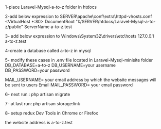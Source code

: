 1-place Laravel-Mysql-a-to-z folder in htdocs 

2-add below expression to SERVER\apache\conf\extra\httpd-vhosts.conf
<VirtualHost *:80>
    DocumentRoot "I:/SERVER/htdocs/Laravel-Mysql-a-to-z/public"
    ServerName a-to-z.test
</VirtualHost>


3- add below expression to Windows\System32\drivers\etc\hosts
127.0.0.1 a-to-z.test


4-create a database called a-to-z in mysql


5- modify these cases in .env file located in Laravel-Mysql-minisite folder
DB_DATABASE=a-to-z
DB_USERNAME=your username
DB_PASSWORD=your password

MAIL_USERNAME= your email address by which the website messages will be sent to users Email
MAIL_PASSWORD= your email password


6- next run :
php artisan migrate

7- at last run: 
php artisan storage:link 


8- setup redux Dev Tools in Chrome or Firefox


the website address is a-to-z.test
